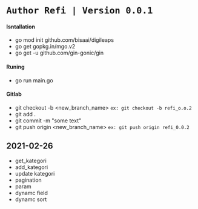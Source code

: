 # ```Author Refi | Version 0.0.1```

#### Isntallation
- go mod init github.com/bisaai/digileaps
- go get gopkg.in/mgo.v2
- go get -u github.com/gin-gonic/gin

#### Runing
- go run main.go

#### Gitlab
- git checkout -b <new_branch_name>  ``` ex: git checkout -b refi_o.o.2 ```
- git add . 
- git commit -m "some text"
- git push origin <new_branch_name> ``` ex: git push origin refi_0.0.2 ```


## 2021-02-26
- get_kategori
- add_kategori
- update kategori
- pagination
- param
- dynamc field
- dynamc sort